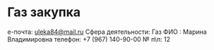 # Газ закупка

e-почта: uleka84@mail.ru
Сфера деятельности: Газ
ФИО : Марина Владимировна
телефон: +7 (967) 140-90-00
№ п\п: 12